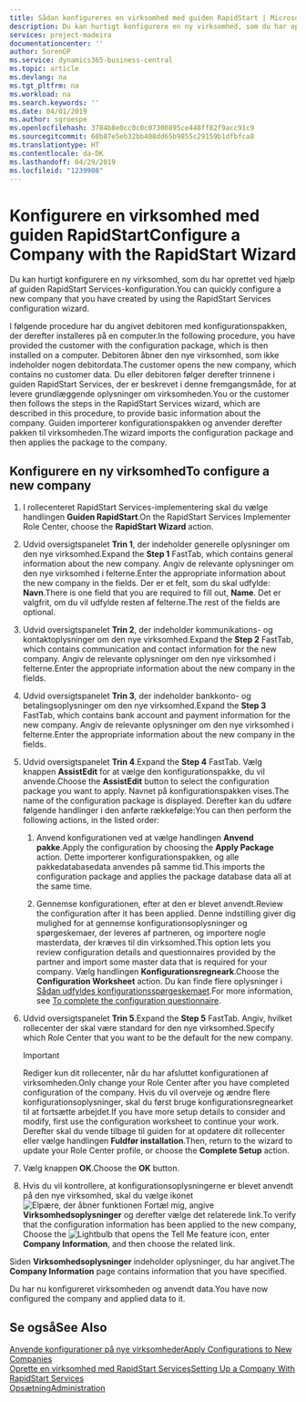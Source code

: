 ```yaml
---
title: Sådan konfigureres en virksomhed med guiden RapidStart | Microsoft Docs
description: Du kan hurtigt konfigurere en ny virksomhed, som du har oprettet ved hjælp af guiden RapidStart Services-konfiguration.
services: project-madeira
documentationcenter: ''
author: SorenGP
ms.service: dynamics365-business-central
ms.topic: article
ms.devlang: na
ms.tgt_pltfrm: na
ms.workload: na
ms.search.keywords: ''
ms.date: 04/01/2019
ms.author: sgroespe
ms.openlocfilehash: 3784b8e0cc0c0c07300895ce448ff82f9acc91c9
ms.sourcegitcommit: 60b87e5eb32bb408dd65b9855c29159b1dfbfca8
ms.translationtype: HT
ms.contentlocale: da-DK
ms.lasthandoff: 04/29/2019
ms.locfileid: "1239908"
---
```

# <a name="configure-a-company-with-the-rapidstart-wizard"></a><span data-ttu-id="d4346-103">Konfigurere en virksomhed med guiden RapidStart</span><span class="sxs-lookup"><span data-stu-id="d4346-103">Configure a Company with the RapidStart Wizard</span></span>
<span data-ttu-id="d4346-104">Du kan hurtigt konfigurere en ny virksomhed, som du har oprettet ved hjælp af guiden RapidStart Services-konfiguration.</span><span class="sxs-lookup"><span data-stu-id="d4346-104">You can quickly configure a new company that you have created by using the RapidStart Services configuration wizard.</span></span>

<span data-ttu-id="d4346-105">I følgende procedure har du angivet debitoren med konfigurationspakken, der derefter installeres på en computer.</span><span class="sxs-lookup"><span data-stu-id="d4346-105">In the following procedure, you have provided the customer with the configuration package, which is then installed on a computer.</span></span> <span data-ttu-id="d4346-106">Debitoren åbner den nye virksomhed, som ikke indeholder nogen debitordata.</span><span class="sxs-lookup"><span data-stu-id="d4346-106">The customer opens the new company, which contains no customer data.</span></span> <span data-ttu-id="d4346-107">Du eller debitoren følger derefter trinnene i guiden RapidStart Services, der er beskrevet i denne fremgangsmåde, for at levere grundlæggende oplysninger om virksomheden.</span><span class="sxs-lookup"><span data-stu-id="d4346-107">You or the customer then follows the steps in the RapidStart Services wizard, which are described in this procedure, to provide basic information about the company.</span></span> <span data-ttu-id="d4346-108">Guiden importerer konfigurationspakken og anvender derefter pakken til virksomheden.</span><span class="sxs-lookup"><span data-stu-id="d4346-108">The wizard imports the configuration package and then applies the package to the company.</span></span>  

## <a name="to-configure-a-new-company"></a><span data-ttu-id="d4346-109">Konfigurere en ny virksomhed</span><span class="sxs-lookup"><span data-stu-id="d4346-109">To configure a new company</span></span>  
1. <span data-ttu-id="d4346-110">I rollecenteret RapidStart Services-implementering skal du vælge handlingen **Guiden RapidStart**.</span><span class="sxs-lookup"><span data-stu-id="d4346-110">On the RapidStart Services Implementer Role Center, choose the **RapidStart Wizard** action.</span></span>  
2. <span data-ttu-id="d4346-111">Udvid oversigtspanelet **Trin 1**, der indeholder generelle oplysninger om den nye virksomhed.</span><span class="sxs-lookup"><span data-stu-id="d4346-111">Expand the **Step 1** FastTab, which contains general information about the new company.</span></span> <span data-ttu-id="d4346-112">Angiv de relevante oplysninger om den nye virksomhed i felterne.</span><span class="sxs-lookup"><span data-stu-id="d4346-112">Enter the appropriate information about the new company in the fields.</span></span> <span data-ttu-id="d4346-113">Der er et felt, som du skal udfylde: **Navn**.</span><span class="sxs-lookup"><span data-stu-id="d4346-113">There is one field that you are required to fill out, **Name**.</span></span> <span data-ttu-id="d4346-114">Det er valgfrit, om du vil udfylde resten af felterne.</span><span class="sxs-lookup"><span data-stu-id="d4346-114">The rest of the fields are optional.</span></span>  
3. <span data-ttu-id="d4346-115">Udvid oversigtspanelet **Trin 2**, der indeholder kommunikations- og kontaktoplysninger om den nye virksomhed.</span><span class="sxs-lookup"><span data-stu-id="d4346-115">Expand the **Step 2** FastTab, which contains communication and contact information for the new company.</span></span> <span data-ttu-id="d4346-116">Angiv de relevante oplysninger om den nye virksomhed i felterne.</span><span class="sxs-lookup"><span data-stu-id="d4346-116">Enter the appropriate information about the new company in the fields.</span></span>
4. <span data-ttu-id="d4346-117">Udvid oversigtspanelet **Trin 3**, der indeholder bankkonto- og betalingsoplysninger om den nye virksomhed.</span><span class="sxs-lookup"><span data-stu-id="d4346-117">Expand the **Step 3** FastTab, which contains bank account and payment information for the new company.</span></span> <span data-ttu-id="d4346-118">Angiv de relevante oplysninger om den nye virksomhed i felterne.</span><span class="sxs-lookup"><span data-stu-id="d4346-118">Enter the appropriate information about the new company in the fields.</span></span>  
5. <span data-ttu-id="d4346-119">Udvid oversigtspanelet **Trin 4**.</span><span class="sxs-lookup"><span data-stu-id="d4346-119">Expand the **Step 4** FastTab.</span></span> <span data-ttu-id="d4346-120">Vælg knappen **AssistEdit** for at vælge den konfigurationspakke, du vil anvende.</span><span class="sxs-lookup"><span data-stu-id="d4346-120">Choose the **AssistEdit** button to select the configuration package you want to apply.</span></span> <span data-ttu-id="d4346-121">Navnet på konfigurationspakken vises.</span><span class="sxs-lookup"><span data-stu-id="d4346-121">The name of the configuration package is displayed.</span></span> <span data-ttu-id="d4346-122">Derefter kan du udføre følgende handlinger i den anførte rækkefølge:</span><span class="sxs-lookup"><span data-stu-id="d4346-122">You can then perform the following actions, in the listed order:</span></span>  

    1. <span data-ttu-id="d4346-123">Anvend konfigurationen ved at vælge handlingen **Anvend pakke**.</span><span class="sxs-lookup"><span data-stu-id="d4346-123">Apply the configuration by choosing the **Apply Package** action.</span></span> <span data-ttu-id="d4346-124">Dette importerer konfigurationspakken, og alle pakkedatabasedata anvendes på samme tid.</span><span class="sxs-lookup"><span data-stu-id="d4346-124">This imports the configuration package and applies the package database data all at the same time.</span></span>  

    2. <span data-ttu-id="d4346-125">Gennemse konfigurationen, efter at den er blevet anvendt.</span><span class="sxs-lookup"><span data-stu-id="d4346-125">Review the configuration after it has been applied.</span></span> <span data-ttu-id="d4346-126">Denne indstilling giver dig mulighed for at gennemse konfigurationsoplysninger og spørgeskemaer, der leveres af partneren, og importere nogle masterdata, der kræves til din virksomhed.</span><span class="sxs-lookup"><span data-stu-id="d4346-126">This option lets you review configuration details and questionnaires provided by the partner and import some master data that is required for your company.</span></span> <span data-ttu-id="d4346-127">Vælg handlingen **Konfigurationsregneark**.</span><span class="sxs-lookup"><span data-stu-id="d4346-127">Choose the **Configuration Worksheet** action.</span></span> <span data-ttu-id="d4346-128">Du kan finde flere oplysninger i [Sådan udfyldes konfigurationsspørgeskemaet](admin-gather-customer-setup-values.md#to-complete-the-configuration-questionnaire).</span><span class="sxs-lookup"><span data-stu-id="d4346-128">For more information, see [To complete the configuration questionnaire](admin-gather-customer-setup-values.md#to-complete-the-configuration-questionnaire).</span></span>  

6. <span data-ttu-id="d4346-129">Udvid oversigtspanelet **Trin 5**.</span><span class="sxs-lookup"><span data-stu-id="d4346-129">Expand the **Step 5** FastTab.</span></span> <span data-ttu-id="d4346-130">Angiv, hvilket rollecenter der skal være standard for den nye virksomhed.</span><span class="sxs-lookup"><span data-stu-id="d4346-130">Specify which Role Center that you want to be the default for the new company.</span></span>  

    > [!IMPORTANT]  
    >  <span data-ttu-id="d4346-131">Rediger kun dit rollecenter, når du har afsluttet konfigurationen af virksomheden.</span><span class="sxs-lookup"><span data-stu-id="d4346-131">Only change your Role Center after you have completed configuration of the company.</span></span> <span data-ttu-id="d4346-132">Hvis du vil overveje og ændre flere konfigurationsoplysninger, skal du først bruge konfigurationsregnearket til at fortsætte arbejdet.</span><span class="sxs-lookup"><span data-stu-id="d4346-132">If you have more setup details to consider and modify, first use the configuration worksheet to continue your work.</span></span> <span data-ttu-id="d4346-133">Derefter skal du vende tilbage til guiden for at opdatere dit rollecenter eller vælge handlingen **Fuldfør installation**.</span><span class="sxs-lookup"><span data-stu-id="d4346-133">Then, return to the wizard to update your Role Center profile, or choose the **Complete Setup** action.</span></span>

7. <span data-ttu-id="d4346-134">Vælg knappen **OK**.</span><span class="sxs-lookup"><span data-stu-id="d4346-134">Choose the **OK** button.</span></span>  
8. <span data-ttu-id="d4346-135">Hvis du vil kontrollere, at konfigurationsoplysningerne er blevet anvendt på den nye virksomhed, skal du vælge ikonet ![Elpære, der åbner funktionen Fortæl mig](media/ui-search/search_small.png "Fortæl mig, hvad du vil foretage dig"), angive **Virksomhedsoplysninger** og derefter vælge det relaterede link.</span><span class="sxs-lookup"><span data-stu-id="d4346-135">To verify that the configuration information has been applied to the new company, Choose the ![Lightbulb that opens the Tell Me feature](media/ui-search/search_small.png "Tell me what you want to do") icon, enter **Company Information**, and then choose the related link.</span></span>

<span data-ttu-id="d4346-136">Siden **Virksomhedsoplysninger** indeholder oplysninger, du har angivet.</span><span class="sxs-lookup"><span data-stu-id="d4346-136">The **Company Information** page contains information that you have specified.</span></span>   

<span data-ttu-id="d4346-137">Du har nu konfigureret virksomheden og anvendt data.</span><span class="sxs-lookup"><span data-stu-id="d4346-137">You have now configured the company and applied data to it.</span></span>  

## <a name="see-also"></a><span data-ttu-id="d4346-138">Se også</span><span class="sxs-lookup"><span data-stu-id="d4346-138">See Also</span></span>  
[<span data-ttu-id="d4346-139">Anvende konfigurationer på nye virksomheder</span><span class="sxs-lookup"><span data-stu-id="d4346-139">Apply Configurations to New Companies</span></span>](admin-apply-configuration-to-new-companies.md)  
[<span data-ttu-id="d4346-140">Oprette en virksomhed med RapidStart Services</span><span class="sxs-lookup"><span data-stu-id="d4346-140">Setting Up a Company With RapidStart Services</span></span>](admin-set-up-a-company-with-rapidstart.md)  
[<span data-ttu-id="d4346-141">Opsætning</span><span class="sxs-lookup"><span data-stu-id="d4346-141">Administration</span></span>](admin-setup-and-administration.md)
